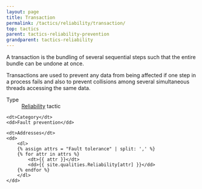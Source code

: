 ```yaml
---
layout: page
title: Transaction
permalink: /tactics/reliability/transaction/
top: tactics
parent: tactics-reliability-prevention
grandparent: tactics-reliability
---
```


A transaction is the bundling of several sequential steps such that the entire bundle can be undone at once.

Transactions are used to prevent any data from being affected if one step in a process fails and also to prevent collisions among several simultaneous threads
accessing the same data.

<dl>
    <dt>Type</dt>
    <dd><a href="{{ '/quality/reliability/' | relative_url }}">Reliability</a> tactic</dd>
    
    <dt>Category</dt>
    <dd>Fault prevention</dd>
    
    <dt>Addresses</dt>
    <dd>
        <dl>
        {% assign attrs = "Fault tolerance" | split: ',' %}
        {% for attr in attrs %}
            <dt>{{ attr }}</dt>
            <dd>{{ site.qualities.Reliability[attr] }}</dd>
        {% endfor %}
        </dl>
    </dd>
</dl>
